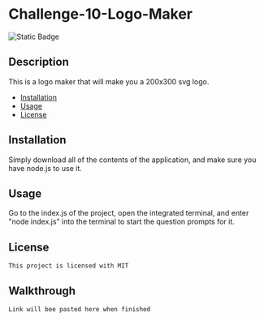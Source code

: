 # Challenge-10-Logo-Maker

  <img alt="Static Badge" src="https://img.shields.io/badge/License-MIT-green">

  ## Description
  This is a logo maker that will make you a 200x300 svg logo. 

  * [Installation](#installation) 
  * [Usage](#usage)
  * [License](#license)

  ## Installation
  Simply download all of the contents of the application, and make sure you have node.js to use it. 

  ## Usage
  Go to the index.js of the project, open the integrated terminal, and enter "node index.js" into the terminal to start the question prompts for it.

  ## License
  
    This project is licensed with MIT

  ## Walkthrough
  
    Link will bee pasted here when finished